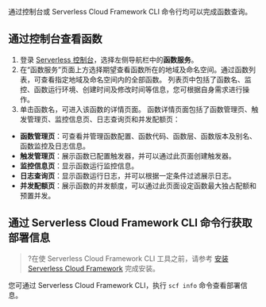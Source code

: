 通过控制台或 Serverless Cloud Framework CLI 命令行均可以完成函数查询。

## 通过控制台查看函数
1. 登录 [Serverless 控制台](https://console.cloud.tencent.com/scf)，选择左侧导航栏中的**函数服务**。
2. 在“函数服务”页面上方选择期望查看函数所在的地域及命名空间。通过函数列表，可查看指定地域及命名空间内的全部函数。
列表页中包括了函数名、监控、函数运行环境、创建时间及修改时间等信息，您可根据自身需求进行操作。
3. 单击函数名，可进入该函数的详情页面。
函数详情页面包括了函数管理页、触发管理页、监控信息页、日志查询页和并发配额页：
 - **函数管理页**：可查看并管理函数配置、函数代码、函数层、函数版本及别名、函数监控及日志信息。
 - **触发管理页**：展示函数已配置触发器，并可以通过此页面创建触发器。
 - **监控信息页**：显示函数运行监控信息。
 - **日志查询页**：显示函数运行日志，并可以根据一定条件过滤展示日志。
 - **并发配额页**：展示函数的并发额度，可以通过此页面设定函数最大独占配额和预置并发。


## 通过 Serverless Cloud Framework CLI 命令行获取部署信息
>?在使 Serverless Cloud Framework CLI 工具之前，请参考 [安装 Serverless Cloud Framework](https://cloud.tencent.com/document/product/583/44753) 完成安装。
>
您可通过 Serverless Cloud Framework CLI，执行 `scf info` 命令查看部署信息。

